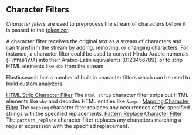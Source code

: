 ## Character Filters

 _Character filters_ are used to preprocess the stream of characters before it is passed to the [tokenizer](analysis-tokenizers.html "Tokenizers").

A character filter receives the original text as a stream of characters and can transform the stream by adding, removing, or changing characters. For instance, a character filter could be used to convert Hindu-Arabic numerals (٠‎١٢٣٤٥٦٧٨‎٩‎) into their Arabic-Latin equivalents (0123456789), or to strip HTML elements like `<b>` from the stream.

Elasticsearch has a number of built in character filters which can be used to build [custom analyzers](analysis-custom-analyzer.html "Custom Analyzer").

[HTML Strip Character Filter](analysis-htmlstrip-charfilter.html "HTML Strip Char Filter")
     The `html_strip` character filter strips out HTML elements like `<b>` and decodes HTML entities like `&amp;`. 
[Mapping Character Filter](analysis-mapping-charfilter.html "Mapping Char Filter")
     The `mapping` character filter replaces any occurrences of the specified strings with the specified replacements. 
[Pattern Replace Character Filter](analysis-pattern-replace-charfilter.html "Pattern Replace Char Filter")
     The `pattern_replace` character filter replaces any characters matching a regular expression with the specified replacement. 
